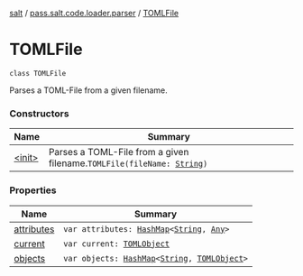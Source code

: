 [salt](../../index.md) / [pass.salt.code.loader.parser](../index.md) / [TOMLFile](./index.md)

# TOMLFile

`class TOMLFile`

Parses a TOML-File from a given filename.

### Constructors

| Name | Summary |
|---|---|
| [&lt;init&gt;](-init-.md) | Parses a TOML-File from a given filename.`TOMLFile(fileName: `[`String`](https://kotlinlang.org/api/latest/jvm/stdlib/kotlin/-string/index.html)`)` |

### Properties

| Name | Summary |
|---|---|
| [attributes](attributes.md) | `var attributes: `[`HashMap`](https://kotlinlang.org/api/latest/jvm/stdlib/kotlin.collections/-hash-map/index.html)`<`[`String`](https://kotlinlang.org/api/latest/jvm/stdlib/kotlin/-string/index.html)`, `[`Any`](https://kotlinlang.org/api/latest/jvm/stdlib/kotlin/-any/index.html)`>` |
| [current](current.md) | `var current: `[`TOMLObject`](../-t-o-m-l-object/index.md) |
| [objects](objects.md) | `var objects: `[`HashMap`](https://kotlinlang.org/api/latest/jvm/stdlib/kotlin.collections/-hash-map/index.html)`<`[`String`](https://kotlinlang.org/api/latest/jvm/stdlib/kotlin/-string/index.html)`, `[`TOMLObject`](../-t-o-m-l-object/index.md)`>` |

